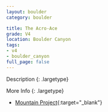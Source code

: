 ```yaml
---
layout: boulder
category: boulder

title: The Acro-Ace
grade: V4
location: Boulder Canyon
tags:
- v4
- boulder_canyon
full_page: false
---
```



Description
{: .largetype}


More Info
{: .largetype}
- [Mountain Project](https://www.mountainproject.com/route/106527391/the-acro-ace){:target="_blank"}
